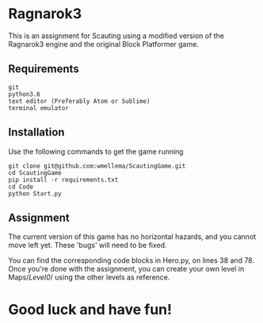 # Ragnarok3

This is an assignment for Scauting using a modified version of the Ragnarok3 engine and the original Block Platformer game.

## Requirements

```
git
python3.6
text editor (Preferably Atom or Sublime)
terminal emulator
```
## Installation

Use the following commands to get the game running
```
git clone git@github.com:wmellema/ScautingGame.git
cd ScautingGame
pip install -r requirements.txt
cd Code
python Start.py
```
## Assignment

The current version of this game has no horizontal hazards, and you cannot move left yet.
These 'bugs' will need to be fixed.

You can find the corresponding code blocks in Hero.py, on lines 38 and 78.
Once you're done with the assignment, you can create your own level in Maps/_Level0_/ using the other levels as reference.

# Good luck and have fun!
